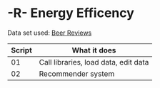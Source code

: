 # -R- Energy Efficency

Data set used: [Beer Reviews](https://s3.amazonaws.com/demo-datasets/beer_reviews.tar.gz)

	
| Script | What it does |
|--------|--------------|
| 01 | Call libraries, load data, edit data|
| 02 | Recommender system |

